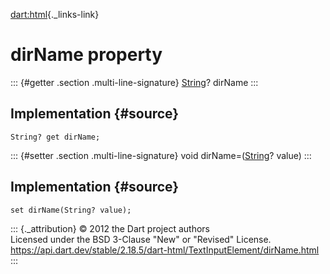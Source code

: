 [dart:html](../../dart-html/dart-html-library){._links-link}

dirName property
================

::: {#getter .section .multi-line-signature}
[String](../../dart-core/string-class)? dirName
:::

Implementation {#source}
--------------

``` {.language-dart data-language="dart"}
String? get dirName;
```

::: {#setter .section .multi-line-signature}
void dirName=([String](../../dart-core/string-class)? value)
:::

Implementation {#source}
--------------

``` {.language-dart data-language="dart"}
set dirName(String? value);
```

::: {._attribution}
© 2012 the Dart project authors\
Licensed under the BSD 3-Clause \"New\" or \"Revised\" License.\
<https://api.dart.dev/stable/2.18.5/dart-html/TextInputElement/dirName.html>
:::
